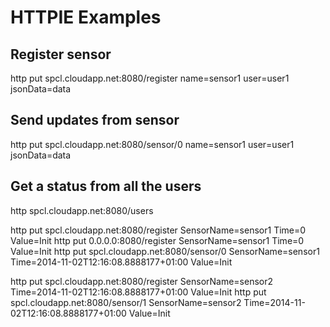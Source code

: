 # HTTPIE Examples

## Register sensor
http put spcl.cloudapp.net:8080/register name=sensor1 user=user1 jsonData=data

## Send updates from sensor
http put spcl.cloudapp.net:8080/sensor/0 name=sensor1 user=user1 jsonData=data

## Get a status from all the users
http spcl.cloudapp.net:8080/users

http put spcl.cloudapp.net:8080/register SensorName=sensor1 Time=0 Value=Init
http put 0.0.0.0:8080/register SensorName=sensor1 Time=0 Value=Init
http put spcl.cloudapp.net:8080/sensor/0 SensorName=sensor1 Time=2014-11-02T12:16:08.8888177+01:00 Value=Init

http put spcl.cloudapp.net:8080/register SensorName=sensor2 Time=2014-11-02T12:16:08.8888177+01:00 Value=Init
http put spcl.cloudapp.net:8080/sensor/1 SensorName=sensor2 Time=2014-11-02T12:16:08.8888177+01:00 Value=Init